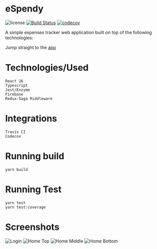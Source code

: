 # eSpendy

![license](https://img.shields.io/github/license/mashape/apistatus.svg) [![Build Status](https://travis-ci.org/albertarvesu/espendy.svg?branch=master)](https://travis-ci.org/albertarvesu/espendy) [![codecov](https://codecov.io/gh/albertarvesu/espendy/branch/master/graph/badge.svg)](https://codecov.io/gh/albertarvesu/espendy)

A simple expenses tracker web application built on top of the following technologies:

Jump straight to the [app](https://espendy.com)

# Technologies/Used
```
React 16
Typescript
Jest/Enzyme
Firebase
Redux-Saga Middleware
```

# Integrations
```
Travis CI
Codecov
```

# Running build
`yarn build`

# Running Test
```
yarn test
yarn test:coverage
```

# Screenshots
![Login](https://user-images.githubusercontent.com/368194/39060657-4e9e1984-4505-11e8-8851-65d91caffac2.png "Login")
![Home Top](https://user-images.githubusercontent.com/368194/39060847-ce9983d0-4505-11e8-96e2-20501b8ebf59.png "Home Top")
![Home Middle](https://user-images.githubusercontent.com/368194/39060854-d22ecd84-4505-11e8-9609-80d90769144e.png "Home Middle")
![Home Bottom](https://user-images.githubusercontent.com/368194/39060861-d4ebf75e-4505-11e8-9159-c40afb7663ae.png "Home Bottom")
